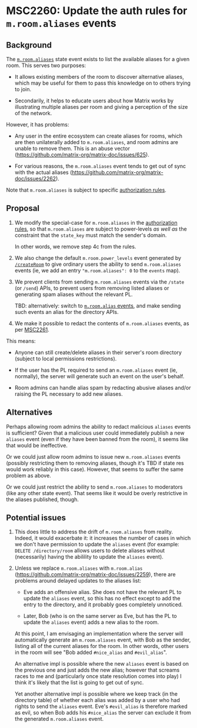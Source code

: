# MSC2260: Update the auth rules for `m.room.aliases` events

## Background

The [`m.room.aliases`](https://matrix.org/docs/spec/client_server/r0.5.0#m-room-aliases)
state event exists to list the available aliases for a given room. This serves
two purposes:

  * It allows existing members of the room to discover alternative aliases,
    which may be useful for them to pass this knowledge on to others trying to
    join.

  * Secondarily, it helps to educate users about how Matrix works by
    illustrating multiple aliases per room and giving a perception of the size
    of the network.

However, it has problems:

  * Any user in the entire ecosystem can create aliases for rooms, which are
    then unilaterally added to `m.room.aliases`, and room admins are unable to
    remove them. This is an abuse
    vector (https://github.com/matrix-org/matrix-doc/issues/625).

  * For various reasons, the `m.room.aliases` event tends to get out of sync
    with the actual aliases (https://github.com/matrix-org/matrix-doc/issues/2262).

Note that `m.room.aliases` is subject to specific [authorization
rules](https://matrix.org/docs/spec/rooms/v1#authorization-rules).

## Proposal

1. We modify the special-case for `m.room.aliases` in the [authorization
   rules](https://matrix.org/docs/spec/rooms/v1#authorization-rules), so that
   `m.room.aliases` are subject to power-levels *as well as* the constraint
   that the `state_key` must match the sender's domain.

   In other words, we remove step 4c from the rules.

2. We also change the default `m.room.power_levels` event generated by
   [`/createRoom`](https://matrix.org/docs/spec/client_server/r0.5.0#post-matrix-client-r0-createroom)
   to give ordinary users the ability to send `m.room.aliases` events (ie, we
   add an entry `"m.room.aliases": 0` to the `events` map).

3. We prevent clients from sending `m.room.aliases` events via the `/state` (or
   `/send`) APIs, to prevent users from removing listed aliases or generating
   spam aliases without the relevant PL.

   TBD: alternatively: switch to [`m.room.alias`
   events](https://github.com/matrix-org/matrix-doc/issues/2259), and make
   sending such events an alias for the directory APIs.

4. We make it possible to redact the contents of `m.room.aliases` events, as
   per [MSC2261](https://github.com/matrix-org/matrix-doc/issues/2261).

This means:

* Anyone can still create/delete aliases in their server's room directory
  (subject to local permissions restrictions).

* If the user has the PL required to send an `m.room.aliases` event (ie,
  normally), the server will generate such an event on the user's behalf.

* Room admins can handle alias spam by redacting abusive aliases and/or raising
  the PL necessary to add new aliases.

## Alternatives

Perhaps allowing room admins the ability to redact malicious `aliases` events
is sufficient? Given that a malicious user could immediately publish a new
`aliases` event (even if they have been banned from the room), it seems like
that would be ineffective.

Or we could just allow room admins to issue new `m.room.aliases` events
(possibly restricting them to removing aliases, though it's TBD if state res
would work reliably in this case). However, that seems to suffer the same
problem as above.

Or we could just restrict the ability to send `m.room.aliases` to moderators
(like any other state event). That seems like it would be overly restrictive in
the aliases published, though.

## Potential issues

1. This does little to address the drift of `m.room.aliases` from
   reality. Indeed, it would exacerbate it: it increases the number of cases
   in which we don't have permission to update the `aliases` event (for example:
   `DELETE /directory/room` allows users to delete aliases without
   (necessarily) having the abilility to update the `aliases` event).

2. Unless we replace `m.room.aliases` with `m.room.alias`
   (https://github.com/matrix-org/matrix-doc/issues/2259), there are problems
   around delayed updates to the aliases list:

   * Eve adds an offensive alias. She does not have the relevant PL to update
     the `aliases` event, so this has no effect except to add the entry to the
     directory, and it probably goes completely unnoticed.

   * Later, Bob (who is on the same server as Eve, but has the PL to update the
     `aliases` event) adds a new alias to the room.

   At this point, I am envisaging an implementation where the server will
   automatically generate an `m.room.aliases` event, with Bob as the sender,
   listing all of the current aliases for the room. In other words, other users
   in the room will see "Bob added `#nice_alias` and `#evil_alias`".

   An alternative impl is possible where the new `aliases` event is based on
   the previous one and just adds the new alias; however that screams races to
   me and (particularly once state resolution comes into play) I think it's
   likely that the list is going to get out of sync.

   Yet another alternative impl is possible where we keep track (in the
   directory table) of whether each alias was added by a user who had
   rights to send the `aliases` event. Eve's `#evil_alias` is therefore marked
   as evil, so when Bob adds his `#nice_alias` the server can exclude it from
   the generated `m.room.aliases` event.
